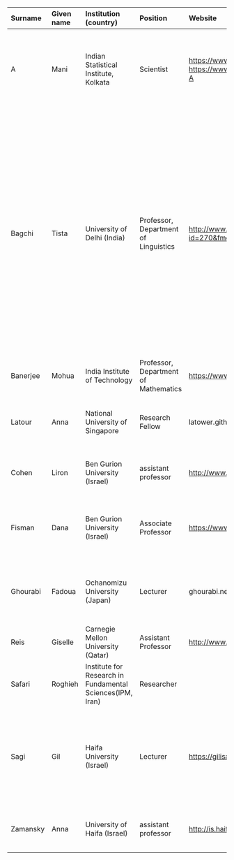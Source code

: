 | Surname | Given name | Institution (country) | Position | Website | Email | Areas (separate by commas) |
|:-|:-|:-|:-|:-|:-|:-|
A | Mani | Indian Statistical Institute, Kolkata | Scientist | https://www.logicamani.in ; https://www.researchgate.net/profile/Mani-A | amani.rough@isical.ac.in ; a.mani.cms@gmail.com | Algebraic Logic, Rough Sets, Vagueness, Mereology, AIML, Clustering, Logic of Soft Computing,Dialectical Logic, Education Research
Bagchi | Tista | University of Delhi (India) | Professor, Department of Linguistics | http://www.du.ac.in/index.php?id=270&fmember=2540&cid=319 | tista.bagchi@gmail.com | Formal semantics and pragmatics in relation to cognition and the philosophy of mathematics and physics, Philosophy of science with a special focus on the ethics of the responsible conduct of science, Quantification and negation at the interface of set theory and number theory, Bioethics with special interests in the ethics of reproductive technologies and healthcare, Philosophy of mathematics and physics with special interests in linguistic cognition and ancient Indian philosophy of language and mind
Banerjee | Mohua | India Institute of Technology | Professor, Department of Mathematics | https://www.iitk.ac.in | mohua@iitk.ac.in | Modal Logic, Approximate Reasoning, Rough Sets
Latour | Anna | National University of Singapore | Research Fellow | latower.github.io | latour@nus.edu.sg | Boolean Satisfiability, Propositional Model Counting, Formal Methods, (Weighted) MaxSAT, Stochastic SAT
Cohen | Liron | Ben Gurion University (Israel) | assistant professor | http://www.cs.bgu.ac.il/~cliron | cliron@cs.bgu.ac.il | type theory, proof theory, foundations of mathematics, programming languages
Fisman | Dana | Ben Gurion University (Israel) | Associate Professor | https://www.cs.bgu.ac.il/~dana/ | dana@cs.bgu.ac.il | Automata and Formal Language Theory, Temporal Logic, Interesction of Computational Learning Theory and Formal Languages
Ghourabi | Fadoua | Ochanomizu University (Japan) | Lecturer | ghourabi.net/fadoua | (see website) | theorem proving in qualitative reasoning, theorem proving in origami geometry, proof assistants, automated algebraic provers
Reis | Giselle | Carnegie Mellon University (Qatar) | Assistant Professor | http://www.gisellereis.com/ | (see website) | Structural proof theory, Linear logic, Theorem proving, Logical frameworks
Safari | Roghieh | Institute for Research in Fundamental Sciences(IPM,  Iran) | Researcher |  | rm.safari@modares.ac.ir | Mathematical logic, Computational logic, continuous model theory, model theory of operator algebra
Sagi | Gil | Haifa University (Israel) | Lecturer | https://gilisagi.wixsite.com/gil-sagi | gilisagi@gmail.com | Philosophy of logic , Philosophy of language, Logical consequence, formality, logical terms, Logic and natural language, History of the philosophy of logic (Frege, Tarski, Carnap)
Zamansky | Anna | University of Haifa (Israel) | assistant professor | http://is.haifa.ac.il/~annazam/web/ | annazam@gmail.com | Non-classical logic, Proof Theory, Knowledge representation, Paraconsistent logics
